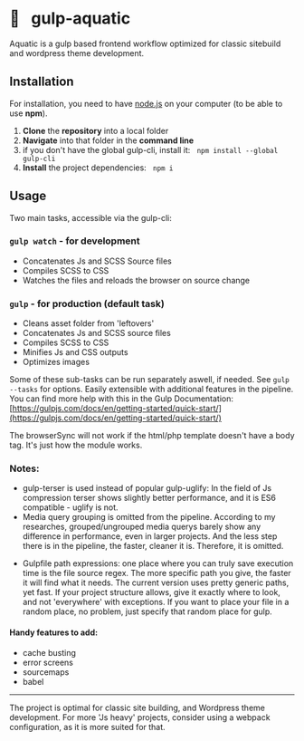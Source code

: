 # 🌊 &nbsp;&nbsp;gulp-aquatic

Aquatic is a gulp based frontend workflow optimized for classic sitebuild and wordpress theme development.


## Installation

For installation, you need to have [node.js](https://nodejs.org/en/) on your computer (to be able to use **npm**).

1. **Clone** the **repository** into a local folder
2. **Navigate** into that folder in the **command line**
2. if you don't have the global gulp-cli, install it:&nbsp;&nbsp; `npm install --global gulp-cli`
3. **Install** the project dependencies:&nbsp;&nbsp; `npm i`


## Usage
Two main tasks, accessible via the gulp-cli:

### `gulp watch` - for development

* Concatenates Js and SCSS Source files
* Compiles SCSS to CSS
* Watches the files and reloads the browser on source change

### `gulp` - for production (default task)

* Cleans asset folder from 'leftovers'
* Concatenates Js and SCSS source files
* Compiles SCSS to CSS
* Minifies Js and CSS outputs
* Optimizes images

Some of these sub-tasks can be run separately aswell, if needed. See `gulp --tasks` for options. Easily extensible with additional features in the pipeline. You can find more help with this in the Gulp Documentation: [https://gulpjs.com/docs/en/getting-started/quick-start/](https://gulpjs.com/docs/en/getting-started/quick-start/)

The browserSync will not work if the html/php template doesn't have a body tag. It's just how the module works.

### Notes:
- gulp-terser is used instead of popular gulp-uglify: In the field of Js compression terser shows slightly better performance, and it is ES6 compatible - uglify is not.
- Media query grouping is omitted from the pipeline. According to my researches, grouped/ungrouped media querys barely show any difference in performance, even in larger projects. And the less step there is in the pipeline, the faster, cleaner it is. Therefore, it is omitted.
<!-- 
Choosing BrowserSync over Livereload: It is not constrained to a single device, it works across desktop and mobile devices at the same time. It will update code changes, synchronize scroll positions and form inputs automatically across all browsers and devices. Also it doesn't need a browser plugin.
More: [https://www.slant.co/versus/5065/5066/~livereload_vs_browsersync](https://www.slant.co/versus/5065/5066/~livereload_vs_browsersync)
-->
- Gulpfile path expressions: one place where you can truly save execution time is the file source regex. The more specific path you give, the faster it will find what it needs. The current version uses pretty generic paths, yet fast. If your project structure allows, give it exactly where to look, and not 'everywhere' with exceptions. If you want to place your file in a random place, no problem, just specify that random place for gulp.

#### Handy features to add:
- cache busting
- error screens
- sourcemaps
- babel

***

The project is optimal for classic site building, and Wordpress theme development. For more 'Js heavy' projects, consider using a webpack configuration, as it is more suited for that.
